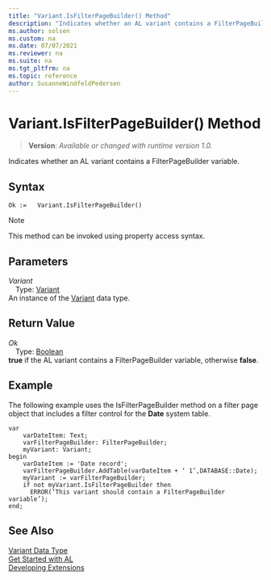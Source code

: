 ```yaml
---
title: "Variant.IsFilterPageBuilder() Method"
description: "Indicates whether an AL variant contains a FilterPageBuilder variable."
ms.author: solsen
ms.custom: na
ms.date: 07/07/2021
ms.reviewer: na
ms.suite: na
ms.tgt_pltfrm: na
ms.topic: reference
author: SusanneWindfeldPedersen
---
```

[//]: # (START>DO_NOT_EDIT)
[//]: # (IMPORTANT:Do not edit any of the content between here and the END>DO_NOT_EDIT.)
[//]: # (Any modifications should be made in the .xml files in the ModernDev repo.)
# Variant.IsFilterPageBuilder() Method
> **Version**: _Available or changed with runtime version 1.0._

Indicates whether an AL variant contains a FilterPageBuilder variable.


## Syntax
```AL
Ok :=   Variant.IsFilterPageBuilder()
```
> [!NOTE]
> This method can be invoked using property access syntax.

## Parameters
*Variant*  
&emsp;Type: [Variant](variant-data-type.md)  
An instance of the [Variant](variant-data-type.md) data type.  

## Return Value
*Ok*  
&emsp;Type: [Boolean](../boolean/boolean-data-type.md)  
**true** if the AL variant contains a FilterPageBuilder variable, otherwise **false**.


[//]: # (IMPORTANT: END>DO_NOT_EDIT)

## Example  
 The following example uses the IsFilterPageBuilder method on a filter page object that includes a filter control for the **Date** system table.  
   
```al
var
    varDateItem: Text;
    varFilterPageBuilder: FilterPageBuilder;
    myVariant: Variant;
begin
    varDateItem := 'Date record';  
    varFilterPageBuilder.AddTable(varDateItem + ‘ 1’,DATABASE::Date);  
    myVariant := varFilterPageBuilder;  
    if not myVariant.IsFilterPageBuilder then   
      ERROR(‘This variant should contain a FilterPageBuilder variable’);  
end;
```  

## See Also
[Variant Data Type](variant-data-type.md)  
[Get Started with AL](../../devenv-get-started.md)  
[Developing Extensions](../../devenv-dev-overview.md)